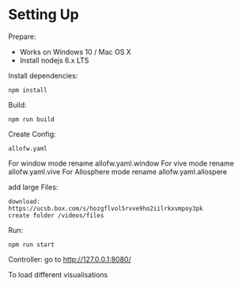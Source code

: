 # Setting Up
Prepare:
- Works on Windows 10 / Mac OS X 
- Install nodejs 6.x LTS

Install dependencies:

    npm install


Build:

    npm run build

Create Config:

    allofw.yaml

For window mode rename allofw.yaml.window
For vive mode rename allofw.yaml.vive
For Allosphere mode rename allofw.yaml.allospere

add large Files:
    
    download:
    https://ucsb.box.com/s/hozgflvol5rvve9ho2iilrkxvmpoy3pk
    create folder /videos/files

Run:

    npm run start


Controller:
go to 
    http://127.0.0.1:8080/

To load different visualisations



